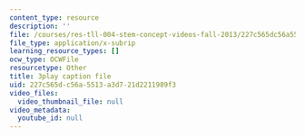 ```yaml
---
content_type: resource
description: ''
file: /courses/res-tll-004-stem-concept-videos-fall-2013/227c565dc56a5513a3d721d2211989f3_l8HAiSLPSn8.vtt
file_type: application/x-subrip
learning_resource_types: []
ocw_type: OCWFile
resourcetype: Other
title: 3play caption file
uid: 227c565d-c56a-5513-a3d7-21d2211989f3
video_files:
  video_thumbnail_file: null
video_metadata:
  youtube_id: null
---
```

